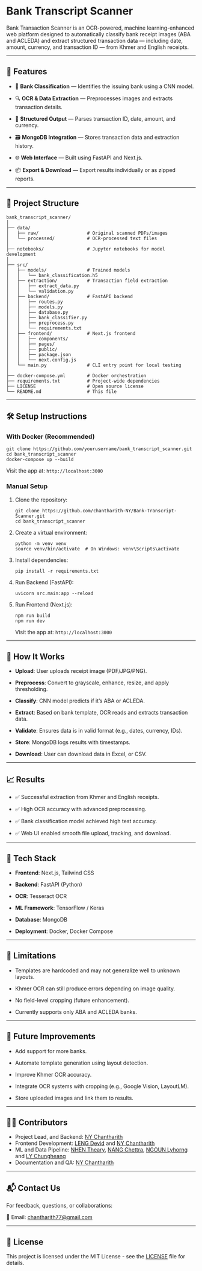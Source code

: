 # Bank Transcript Scanner

Bank Transaction Scanner is an OCR-powered, machine learning-enhanced web platform designed to automatically classify bank receipt images (ABA and ACLEDA) and extract structured transaction data — including date, amount, currency, and transaction ID — from Khmer and English receipts.

---

## 🚀 Features

- 🧠 **Bank Classification** — Identifies the issuing bank using a CNN model.

- 🔍 **OCR & Data Extraction** — Preprocesses images and extracts transaction details.

- 🧾 **Structured Output** — Parses transaction ID, date, amount, and currency.

- 🗃️ **MongoDB Integration** — Stores transaction data and extraction history.

- 🌐 **Web Interface** — Built using FastAPI and Next.js.

- 📦 **Export & Download** — Export results individually or as zipped reports.

---


## 📁 Project Structure

```
bank_transcript_scanner/
│
├── data/
│   ├── raw/                  # Original scanned PDFs/images
│   └── processed/            # OCR-processed text files
│
├── notebooks/                # Jupyter notebooks for model development
│
├── src/
│   ├── models/               # Trained models
│   │   └── bank_classification.h5
│   ├── extraction/           # Transaction field extraction
│   │   ├── extract_data.py
│   │   └── validation.py
│   ├── backend/              # FastAPI backend
│   │   ├── routes.py
│   │   ├── models.py
│   │   ├── database.py
│   │   ├── bank_classifier.py
│   │   ├── preprocess.py
│   │   └── requirements.txt
│   ├── frontend/             # Next.js frontend
│   │   ├── components/
│   │   ├── pages/
│   │   ├── public/
│   │   ├── package.json
│   │   └── next.config.js
│   └── main.py               # CLI entry point for local testing
│
├── docker-compose.yml        # Docker orchestration
├── requirements.txt          # Project-wide dependencies
├── LICENSE                   # Open source license
└── README.md                 # This file
```
---

## 🛠️ Setup Instructions

### With Docker (Recommended)

```
git clone https://github.com/yourusername/bank_transcript_scanner.git
cd bank_transcript_scanner
docker-compose up --build
```

Visit the app at: `http://localhost:3000`

### Manual Setup

1. Clone the repository:
   ```
   git clone https://github.com/chantharith-NY/Bank-Transcript-Scanner.git
   cd bank_transcript_scanner
   ```
2. Create a virtual environment:
   ```
   python -m venv venv
   source venv/bin/activate  # On Windows: venv\Scripts\activate
   ```
3. Install dependencies:
   ```
   pip install -r requirements.txt
   ```
4. Run Backend (FastAPI):
   ```
   uvicorn src.main:app --reload
   ```

5. Run Frontend (Next.js):
   ```
   npm run build 
   npm run dev
   ```

   Visit the app at: `http://localhost:3000`

---

## 🧪 How It Works
- **Upload**: User uploads receipt image (PDF/JPG/PNG).

- **Preprocess**: Convert to grayscale, enhance, resize, and apply thresholding.

- **Classify**: CNN model predicts if it’s ABA or ACLEDA.

- **Extract**: Based on bank template, OCR reads and extracts transaction data.

- **Validate**: Ensures data is in valid format (e.g., dates, currency, IDs).

- **Store**: MongoDB logs results with timestamps.

- **Download**: User can download data in Excel, or CSV.

---

## 📈 Results
- ✅ Successful extraction from Khmer and English receipts.

- ✅ High OCR accuracy with advanced preprocessing.

- ✅ Bank classification model achieved high test accuracy.

- ✅ Web UI enabled smooth file upload, tracking, and download.

---

## 🧠 Tech Stack
- **Frontend**: Next.js, Tailwind CSS

- **Backend**: FastAPI (Python)

- **OCR**: Tesseract OCR

- **ML Framework**: TensorFlow / Keras

- **Database**: MongoDB

- **Deployment**: Docker, Docker Compose

---

## 📌 Limitations

- Templates are hardcoded and may not generalize well to unknown layouts.

- Khmer OCR can still produce errors depending on image quality.

- No field-level cropping (future enhancement).

- Currently supports only ABA and ACLEDA banks.

---

## 🧩 Future Improvements

- Add support for more banks.

- Automate template generation using layout detection.

- Improve Khmer OCR accuracy.

- Integrate OCR systems with cropping (e.g., Google Vision, LayoutLM).

- Store uploaded images and link them to results.

---

## 👨‍💻 Contributors
- Project Lead, and Backend: [NY Chantharith]("https://github.com/chantharith-NY/")
- Frontend Development: [LENG Devid]("https://github.com/KIRIKUUU") and [NY Chantharith]("https://github.com/chantharith-NY/")
- ML and Data Pipeline: [NHEN Theary]("https://github.com/nhentheary"), [NANG Chettra]("https://github.com/Chettraa"), [NGOUN Lyhorng]("https://github.com/Ngounlyhorn11") and [LY Chungheang]("https://github.com/Chungheang0980")
- Documentation and QA: [NY Chantharith]("https://github.com/chantharith-NY/")

---
## 📬 Contact Us

For feedback, questions, or collaborations:

📧 Email: [chantharith77@gmail.com](mailto:chantharith77@gmail.com)

---

## 📜 License
This project is licensed under the MIT License - see the [LICENSE](LICENSE) file for details.

